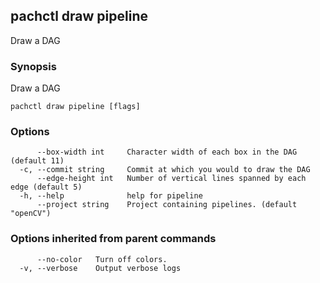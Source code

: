 ## pachctl draw pipeline

Draw a DAG

### Synopsis

Draw a DAG

```
pachctl draw pipeline [flags]
```

### Options

```
      --box-width int     Character width of each box in the DAG (default 11)
  -c, --commit string     Commit at which you would to draw the DAG
      --edge-height int   Number of vertical lines spanned by each edge (default 5)
  -h, --help              help for pipeline
      --project string    Project containing pipelines. (default "openCV")
```

### Options inherited from parent commands

```
      --no-color   Turn off colors.
  -v, --verbose    Output verbose logs
```

